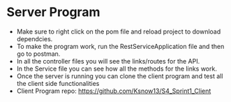 # Server Program

- Make sure to right click on the pom file and reload project to download dependcies.
- To make the program work, run the RestServiceApplication file and then go to postman.
- In all the controller files you will see the links/routes for the API.
- In the Service file you can see how all the methods for the links work.
- Once the server is running you can clone the client program and test all the client side functionalities
- Client Program repo: https://github.com/Ksnow13/S4_Sprint1_Client

